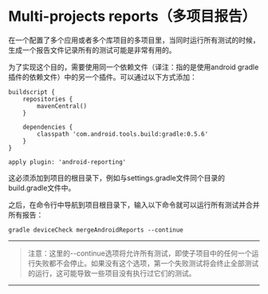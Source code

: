 # Multi-projects reports（多项目报告）

在一个配置了多个应用或者多个库项目的多项目里，当同时运行所有测试的时候，生成一个报告文件记录所有的测试可能是非常有用的。

为了实现这个目的，需要使用同一个依赖文件（译注：指的是使用android gradle插件的依赖文件）中的另一个插件。可以通过以下方式添加：

    buildscript {
        repositories {
            mavenCentral()
        }

        dependencies {
            classpath 'com.android.tools.build:gradle:0.5.6'
        }
    }
    
    apply plugin: 'android-reporting'

这必须添加到项目的根目录下，例如与settings.gradle文件同个目录的build.gradle文件中。

之后，在命令行中导航到项目根目录下，输入以下命令就可以运行所有测试并合并所有报告：

    gradle deviceCheck mergeAndroidReports --continue

---

> 注意：这里的--continue选项将允许所有测试，即使子项目中的任何一个运行失败都不会停止。如果没有这个选项，第一个失败测试将会终止全部测试的运行，这可能导致一些项目没有执行过它们的测试。

---
